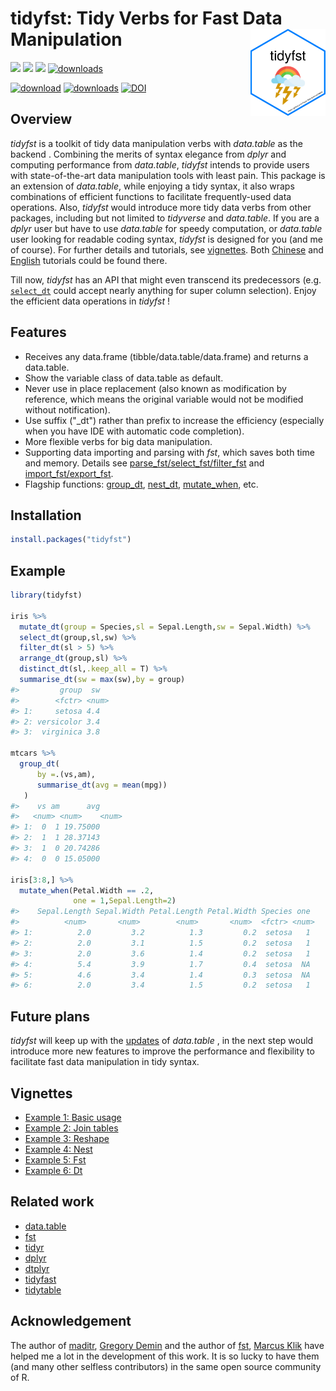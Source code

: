 # tidyfst: Tidy Verbs for Fast Data Manipulation<img src="man/figures/logo.png" align="right" alt="" width="120" />

 [![](https://www.r-pkg.org/badges/version/tidyfst?color=orange)](https://cran.r-project.org/package=tidyfst) [![](https://img.shields.io/badge/devel%20version-0.9.6-purple.svg)](https://github.com/hope-data-science/tidyfst) ![](https://img.shields.io/badge/lifecycle-stable-deepgreen.svg)  [![downloads](http://cranlogs.r-pkg.org/badges/grand-total/tidyfst?color=yellow)](https://r-pkg.org/pkg/tidyfst) 

 [![download](https://cranlogs.r-pkg.org/badges/tidyfst?color=red)](https://rdrr.io/cran/tidyfst/) [![downloads](https://cranlogs.r-pkg.org/badges/last-day/tidyfst?color=9cf)](https://crantastic.org/packages/tidyfst) [![DOI](https://zenodo.org/badge/240626994.svg)](https://zenodo.org/badge/latestdoi/240626994)



## Overview

*tidyfst* is a toolkit of tidy data manipulation verbs with *data.table* as the backend . Combining the merits of syntax elegance from *dplyr* and computing performance from *data.table*,  *tidyfst* intends to provide users with state-of-the-art data manipulation tools with least pain. This package is an extension of *data.table*, while enjoying a tidy syntax, it also wraps combinations of efficient functions to facilitate frequently-used data operations.  Also, *tidyfst* would introduce more tidy data verbs from other packages, including but not limited to *tidyverse* and *data.table*. If you are a *dplyr* user but have to use *data.table* for speedy computation,  or *data.table* user looking for readable coding syntax, *tidyfst* is designed for you (and me of course). For further details and tutorials, see [vignettes](https://hope-data-science.github.io/tidyfst/). Both [Chinese](https://hope-data-science.github.io/tidyfst/articles/chinese_tutorial.html) and [English](https://hope-data-science.github.io/tidyfst/articles/english_tutorial.html) tutorials could be found there.

Till now, *tidyfst* has an API that might even transcend its predecessors (e.g. [`select_dt`](https://hope-data-science.github.io/tidyfst/reference/select.html) could accept nearly anything for super column selection). Enjoy the efficient data operations in *tidyfst* !



## Features

- Receives any data.frame (tibble/data.table/data.frame) and returns a data.table.
- Show the variable class of data.table as default.
- Never use in place replacement (also known as modification by reference, which means the original variable would not be modified without notification).
- Use suffix ("_dt") rather than prefix to increase the efficiency (especially when you have IDE with automatic code completion).
- More flexible verbs for big data manipulation.
- Supporting data importing and parsing with *fst*, which saves both time and memory. Details see [parse_fst/select_fst/filter_fst](https://hope-data-science.github.io/tidyfst/reference/fst.html) and [import_fst/export_fst](https://hope-data-science.github.io/tidyfst/reference/fst_io.html).
- Flagship functions: [group_dt](https://hope-data-science.github.io/tidyfst/reference/group_dt.html), [nest_dt](https://hope-data-science.github.io/tidyfst/reference/nest.html), [mutate_when](https://hope-data-science.github.io/tidyfst/reference/mutate_when.html), etc.



## Installation

```R
install.packages("tidyfst")
```



## Example

```R
library(tidyfst)

iris %>%
  mutate_dt(group = Species,sl = Sepal.Length,sw = Sepal.Width) %>%
  select_dt(group,sl,sw) %>%
  filter_dt(sl > 5) %>%
  arrange_dt(group,sl) %>%
  distinct_dt(sl,.keep_all = T) %>%
  summarise_dt(sw = max(sw),by = group)
#>         group  sw
#>        <fctr> <num>
#> 1:     setosa 4.4
#> 2: versicolor 3.4
#> 3:  virginica 3.8

mtcars %>%
  group_dt(
      by =.(vs,am),
      summarise_dt(avg = mean(mpg))
   )
#>    vs am      avg
#>   <num> <num>    <num>
#> 1:  0  1 19.75000
#> 2:  1  1 28.37143
#> 3:  1  0 20.74286
#> 4:  0  0 15.05000

iris[3:8,] %>%
  mutate_when(Petal.Width == .2,
              one = 1,Sepal.Length=2)
#>    Sepal.Length Sepal.Width Petal.Length Petal.Width Species one
#>          <num>       <num>        <num>       <num>  <fctr> <num>
#> 1:          2.0         3.2          1.3         0.2  setosa   1
#> 2:          2.0         3.1          1.5         0.2  setosa   1
#> 3:          2.0         3.6          1.4         0.2  setosa   1
#> 4:          5.4         3.9          1.7         0.4  setosa  NA
#> 5:          4.6         3.4          1.4         0.3  setosa  NA
#> 6:          2.0         3.4          1.5         0.2  setosa   1


```



## Future plans

*tidyfst* will keep up with the [updates](https://github.com/Rdatatable/data.table/blob/master/NEWS.md) of *data.table* , in the next step would introduce more new features to improve the performance and flexibility to facilitate fast data manipulation in tidy syntax. 



## Vignettes
- [Example 1: Basic usage](https://hope-data-science.github.io/tidyfst/articles/example1_intro.html)
- [Example 2: Join tables](https://hope-data-science.github.io/tidyfst/articles/example2_join.html)
- [Example 3: Reshape](https://hope-data-science.github.io/tidyfst/articles/example3_reshape.html)
- [Example 4: Nest](https://hope-data-science.github.io/tidyfst/articles/example4_nest.html)
- [Example 5: Fst](https://hope-data-science.github.io/tidyfst/articles/example5_fst.html) 
- [Example 6: Dt](https://hope-data-science.github.io/tidyfst/articles/example6_dt.html) 

## Related work

- [data.table](https://github.com/Rdatatable/data.table)
- [fst](https://github.com/fstpackage/fst)
- [tidyr](https://github.com/tidyverse/tidyr)
- [dplyr](https://github.com/tidyverse/dplyr)
- [dtplyr](https://github.com/tidyverse/dtplyr)
- [tidyfast](https://github.com/TysonStanley/tidyfast)
- [tidytable](https://github.com/markfairbanks/tidytable)

## Acknowledgement

The author of [maditr](https://github.com/gdemin/maditr), [Gregory Demin](https://github.com/gdemin) and the author of [fst](https://github.com/fstpackage/fst), [Marcus Klik](https://github.com/MarcusKlik) have helped me a lot in the development of this work. It is so lucky to have them (and many other selfless contributors) in the same open source community of R.

